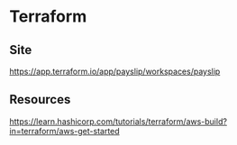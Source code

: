 
# Terraform

## Site

https://app.terraform.io/app/payslip/workspaces/payslip

## Resources

https://learn.hashicorp.com/tutorials/terraform/aws-build?in=terraform/aws-get-started
